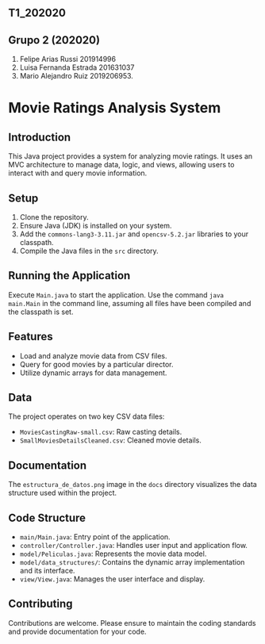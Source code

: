 ## T1_202020
## Grupo 2 (202020)
1. Felipe Arias Russi 201914996
2. Luisa Fernanda Estrada 201631037
3. Mario Alejandro Ruiz 2019206953.

# Movie Ratings Analysis System

## Introduction
This Java project provides a system for analyzing movie ratings. It uses an MVC architecture to manage data, logic, and views, allowing users to interact with and query movie information.

## Setup
1. Clone the repository.
2. Ensure Java (JDK) is installed on your system.
3. Add the `commons-lang3-3.11.jar` and `opencsv-5.2.jar` libraries to your classpath.
4. Compile the Java files in the `src` directory.

## Running the Application
Execute `Main.java` to start the application. Use the command `java main.Main` in the command line, assuming all files have been compiled and the classpath is set.

## Features
- Load and analyze movie data from CSV files.
- Query for good movies by a particular director.
- Utilize dynamic arrays for data management.

## Data
The project operates on two key CSV data files:
- `MoviesCastingRaw-small.csv`: Raw casting details.
- `SmallMoviesDetailsCleaned.csv`: Cleaned movie details.

## Documentation
The `estructura_de_datos.png` image in the `docs` directory visualizes the data structure used within the project.

## Code Structure
- `main/Main.java`: Entry point of the application.
- `controller/Controller.java`: Handles user input and application flow.
- `model/Peliculas.java`: Represents the movie data model.
- `model/data_structures/`: Contains the dynamic array implementation and its interface.
- `view/View.java`: Manages the user interface and display.

## Contributing
Contributions are welcome. Please ensure to maintain the coding standards and provide documentation for your code.
